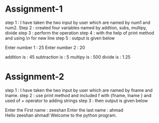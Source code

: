 # Assignment-1
step 1 : I have taken the two input by user which are named by num1 and num2.
Step 2 : created four variables named by addtion, subs, multipy, divide
step 3 : perform the operation 
step 4 : with the help of print method and using \n for new line
step 5 : output is given below 

Enter number 1 : 25
Enter number 2 : 20

addition  is :  45
subtraction  is :  5
multipy  is :  500
divide  is :  1.25

# Assignment-2
step 1 : I have taken the two input by user which are named by fname and lname.
step 2 : use print method and included f with {fname, lname } and used of + operator to adding strings
step 3 : then output is given below

Enter the First name : zeeshan
Enter the last name : ahmad  
Hello zeeshan ahmad! Welcome to the python program.

